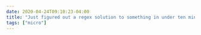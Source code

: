 ```yaml
---
date: 2020-04-24T09:10:23-04:00
title: "Just figured out a regex solution to something in under ten minutes. Watch out Friday, nothing can stop me now."
tags: ["micro"]
---
```

